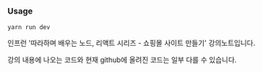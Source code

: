 <h3>Usage</h3>
<code>yarn run dev</code>

<br>

인프런 '따라하며 배우는 노드, 리액트 시리즈 - 쇼핑몰 사이트 만들기' 강의노트입니다.

강의 내용에 나오는 코드와 현재 github에 올려진 코드는 일부 다를 수 있습니다.
